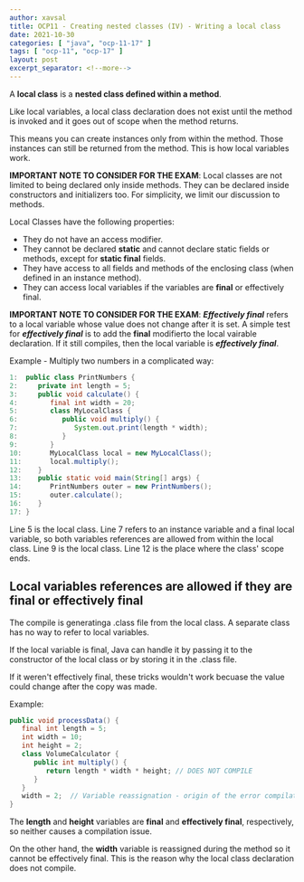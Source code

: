 ```yaml
---
author: xavsal
title: OCP11 - Creating nested classes (IV) - Writing a local class
date: 2021-10-30
categories: [ "java", "ocp-11-17" ]
tags: [ "ocp-11", "ocp-17" ]
layout: post
excerpt_separator: <!--more-->
---
```


A **local class** is a **nested class defined within a method**. 

Like local variables, a local class declaration does not exist until the method is invoked and it goes out of scope when the method returns.

This means you can create instances only from within the method. Those instances can still be returned from the method. This is how local variables work.

**IMPORTANT NOTE TO CONSIDER FOR THE EXAM**: Local classes are not limited to being declared only inside methods. They can be declared inside constructors and initializers too. For simplicity, we limit our discussion to methods.

Local Classes have the following properties:
- They do not have an access modifier.
- They cannot be declared **static** and cannot declare static fields or methods, except for **static final** fields.
- They have access to all fields and methods of the enclosing class (when defined in an instance method).
- They can access local variables if the variables are **final** or effectively final.

**IMPORTANT NOTE TO CONSIDER FOR THE EXAM**: ***Effectively final*** refers to a local variable whose value does not change after it is set. A simple test for ***effectively final***  is to add the **final** modifierto the local vairable declaration. If it still compiles, then the local variable is ***effectively final***.

Example - Multiply two numbers in a complicated way:
```java
1:  public class PrintNumbers {
2:     private int length = 5;
3:     public void calculate() {
4:        final int width = 20;
5:        class MyLocalClass {
6:           public void multiply() {
7:              System.out.print(length * width);
8:           }
9:        }
10:       MyLocalClass local = new MyLocalClass();
11:       local.multiply();
12:    }
13:    public static void main(String[] args) {
14:       PrintNumbers outer = new PrintNumbers();
15:       outer.calculate();
16:    }
17: }
```
Line 5 is the local class.
Line 7 refers to an instance variable and a final local variable, so both variables references are allowed from within the local class.
Line 9 is the local class.
Line 12 is the place where the class' scope ends.

## Local variables references are allowed if they are final or effectively final
The compile is generatinga .class file from the local class. A separate class has no way to refer to local variables. 

If the local variable is final, Java can handle it by passing it to the constructor of the local class or by storing it in the .class file. 

If it weren't  effectively final, these tricks wouldn't work becuase the value could change after the copy was made.

Example:
```java
public void processData() {
   final int length = 5;
   int width = 10;
   int height = 2;
   class VolumeCalculator {
      public int multiply() {
         return length * width * height; // DOES NOT COMPILE
      }
   }
   width = 2;  // Variable reassignation - origin of the error compilation
}
```
The **length** and **height** variables are **final** and **effectively final**, respectively, so neither causes a compilation issue.

On the other hand, the **width** variable is reassigned during the method so it cannot be effectively final. This is the reason why the local class declaration does not compile.
